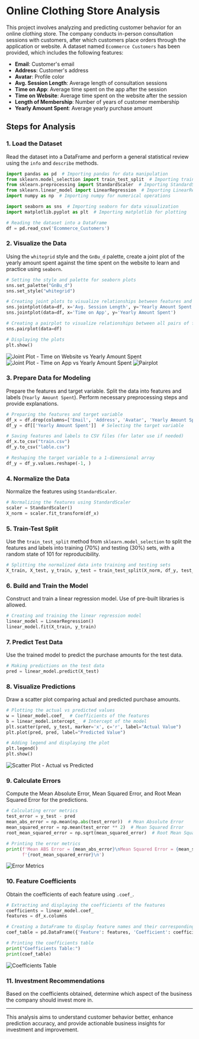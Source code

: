 # Online Clothing Store Analysis

This project involves analyzing and predicting customer behavior for an online clothing store. The company conducts in-person consultation sessions with customers, after which customers place orders through the application or website. A dataset named `Ecommerce Customers` has been provided, which includes the following features:

- **Email**: Customer's email
- **Address**: Customer's address
- **Avatar**: Profile color
- **Avg. Session Length**: Average length of consultation sessions
- **Time on App**: Average time spent on the app after the session
- **Time on Website**: Average time spent on the website after the session
- **Length of Membership**: Number of years of customer membership
- **Yearly Amount Spent**: Average yearly purchase amount

## Steps for Analysis

### 1. Load the Dataset
Read the dataset into a DataFrame and perform a general statistical review using the `info` and `describe` methods.

```python
import pandas as pd  # Importing pandas for data manipulation
from sklearn.model_selection import train_test_split  # Importing train_test_split for splitting data
from sklearn.preprocessing import StandardScaler  # Importing StandardScaler for data normalization
from sklearn.linear_model import LinearRegression  # Importing LinearRegression for model building
import numpy as np  # Importing numpy for numerical operations

import seaborn as sns  # Importing seaborn for data visualization
import matplotlib.pyplot as plt  # Importing matplotlib for plotting

# Reading the dataset into a DataFrame
df = pd.read_csv('Ecommerce_Customers')
```

### 2. Visualize the Data
Using the `whitegrid` style and the `GnBu_d` palette, create a joint plot of the yearly amount spent against the time spent on the website to learn and practice using `seaborn`.

```python
# Setting the style and palette for seaborn plots
sns.set_palette("GnBu_d")
sns.set_style("whitegrid")

# Creating joint plots to visualize relationships between features and the target variable
sns.jointplot(data=df, x='Avg. Session Length', y='Yearly Amount Spent')
sns.jointplot(data=df, x='Time on App', y='Yearly Amount Spent')

# Creating a pairplot to visualize relationships between all pairs of features
sns.pairplot(data=df)

# Displaying the plots
plt.show()
```

![Joint Plot - Time on Website vs Yearly Amount Spent](screenshots/7_2.png)
![Joint Plot - Time on App vs Yearly Amount Spent](screenshots/7_3.png)
![Pairplot](screenshots/7_4.png)

### 3. Prepare Data for Modeling
Prepare the features and target variable. Split the data into features and labels (`Yearly Amount Spent`). Perform necessary preprocessing steps and provide explanations.

```python
# Preparing the features and target variable
df_x = df.drop(columns=['Email', 'Address', 'Avatar', 'Yearly Amount Spent'])  # Dropping non-feature columns
df_y = df[['Yearly Amount Spent']]  # Selecting the target variable

# Saving features and labels to CSV files (for later use if needed)
df_x.to_csv("train.csv")
df_y.to_csv("lable.csv")

# Reshaping the target variable to a 1-dimensional array
df_y = df_y.values.reshape(-1, )
```

### 4. Normalize the Data
Normalize the features using `StandardScaler`.

```python
# Normalizing the features using StandardScaler
scaler = StandardScaler()
X_norm = scaler.fit_transform(df_x)
```

### 5. Train-Test Split
Use the `train_test_split` method from `sklearn.model_selection` to split the features and labels into training (70%) and testing (30%) sets, with a random state of 101 for reproducibility.

```python
# Splitting the normalized data into training and testing sets
X_train, X_test, y_train, y_test = train_test_split(X_norm, df_y, test_size=0.3, random_state=101)
```

### 6. Build and Train the Model
Construct and train a linear regression model. Use of pre-built libraries is allowed.

```python
# Creating and training the linear regression model
linear_model = LinearRegression()
linear_model.fit(X_train, y_train)
```

### 7. Predict Test Data
Use the trained model to predict the purchase amounts for the test data.

```python
# Making predictions on the test data
pred = linear_model.predict(X_test)
```

### 8. Visualize Predictions
Draw a scatter plot comparing actual and predicted purchase amounts.

```python
# Plotting the actual vs predicted values
w = linear_model.coef_  # Coefficients of the features
b = linear_model.intercept_  # Intercept of the model
plt.scatter(pred, y_test, marker='x', c='r', label="Actual Value")
plt.plot(pred, pred, label="Predicted Value")

# Adding legend and displaying the plot
plt.legend()
plt.show()
```

![Scatter Plot - Actual vs Predicted](screenshots/7_9.png)

### 9. Calculate Errors
Compute the Mean Absolute Error, Mean Squared Error, and Root Mean Squared Error for the predictions.

```python
# Calculating error metrics
test_error = y_test - pred
mean_abs_error = np.mean(np.abs(test_error))  # Mean Absolute Error
mean_squared_error = np.mean(test_error ** 2)  # Mean Squared Error
root_mean_squared_error = np.sqrt(mean_squared_error)  # Root Mean Squared Error

# Printing the error metrics
print(f'Mean ABS Error = {mean_abs_error}\nMean Squared Error = {mean_squared_error}\nRoot Mean Squared Error = '
      f'{root_mean_squared_error}\n')
```

![Error Metrics](screenshots/7_10.png)

### 10. Feature Coefficients
Obtain the coefficients of each feature using `.coef_`.

```python
# Extracting and displaying the coefficients of the features
coefficients = linear_model.coef_
features = df_x.columns

# Creating a DataFrame to display feature names and their corresponding coefficients
coef_table = pd.DataFrame({'Feature': features, 'Coefficient': coefficients})

# Printing the coefficients table
print("Coefficients Table:")
print(coef_table)
```

![Coefficients Table](screenshots/7_12.png)

### 11. Investment Recommendations
Based on the coefficients obtained, determine which aspect of the business the company should invest more in.

---

This analysis aims to understand customer behavior better, enhance prediction accuracy, and provide actionable business insights for investment and improvement.
```
